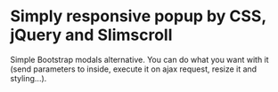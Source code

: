 # Simply responsive popup by CSS, jQuery and Slimscroll
Simple Bootstrap modals alternative. You can do what you want with it (send parameters to inside, execute it on ajax request, resize it  and styling...).
 
